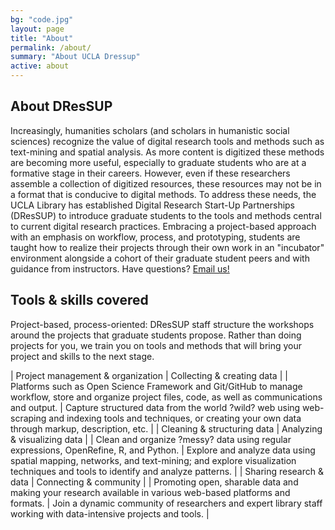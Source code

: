 ```yaml
---
bg: "code.jpg"
layout: page
title: "About"
permalink: /about/
summary: "About UCLA Dressup"
active: about
---
```


## About DResSUP

Increasingly, humanities scholars (and scholars in humanistic social sciences) recognize the value of digital research tools and methods such as text-mining and spatial analysis. As more content is digitized these methods are becoming more useful, especially to graduate students who are at a formative stage in their careers. However, even if these researchers assemble a collection of digitized resources, these resources may not be in a format that is conducive to digital methods. To address these needs, the UCLA Library has established Digital Research Start-Up Partnerships (DResSUP) to introduce graduate students to the tools and methods central to current digital research practices. Embracing a project-based approach with an emphasis on workflow, process, and prototyping, students are taught how to realize their projects through their own work in an "incubator" environment alongside a cohort of their graduate student peers and with guidance from instructors. Have questions? <a href="mailto:zoe@library.ucla.edu">Email us!</a>

## Tools & skills covered 
Project-based, process-oriented: DResSUP staff structure the workshops around the projects that graduate students propose.  Rather than doing projects for you, we train you on tools and methods that will bring your project and skills to the next stage.


| <i class="fa fa-diamond"></i> Project management & organization | <i class="fa fa-code"></i> Collecting & creating data |
| Platforms such as Open Science Framework and Git/GitHub to manage workflow, store and organize project files, code, as well as communications and output. | Capture structured data from the world ?wild? web using web-scraping and indexing tools and techniques, or creating your own data through markup, description, etc. |
| <i class="fa fa-table"></i> Cleaning & structuring data | <i class="fa fa-bar-chart"></i> Analyzing & visualizing data |
| Clean and organize ?messy? data using regular expressions, OpenRefine, R, and Python. | Explore and analyze data using spatial mapping, networks, and text-mining; and explore visualization techniques and tools to identify and analyze patterns. |
| <i class="fa fa-paper-plane"></i> Sharing research & data | <i class="fa fa-share-alt"></i> Connecting & community |
| Promoting open, sharable data and making your research available in various web-based platforms and formats. | Join a dynamic community of researchers and expert library staff working with data-intensive projects and tools. |
